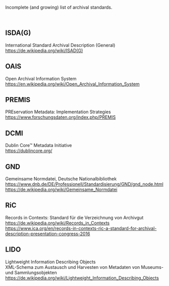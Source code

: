 Incomplete (and growing) list of archival standards.

&nbsp;

## ISDA(G)
International Standard Archival Description (General)  
https://de.wikipedia.org/wiki/ISAD(G)

## OAIS
Open Archival Information System  
https://en.wikipedia.org/wiki/Open_Archival_Information_System

## PREMIS
PREservation Metadata: Implementation Strategies  
https://www.forschungsdaten.org/index.php/PREMIS

## DCMI
Dublin Core™ Metadata Initiative  
https://dublincore.org/

## GND
Gemeinsame Normdatei, Deutsche Nationalbibliothek  
https://www.dnb.de/DE/Professionell/Standardisierung/GND/gnd_node.html  
https://de.wikipedia.org/wiki/Gemeinsame_Normdatei

## RiC
Records in Contexts: Standard für die Verzeichnung von Archivgut  
https://de.wikipedia.org/wiki/Records_in_Contexts  
https://www.ica.org/en/records-in-contexts-ric-a-standard-for-archival-description-presentation-congress-2016

## LIDO
Lightweight Information Describing Objects  
XML-Schema zum Austausch und Harvesten von Metadaten von Museums- und Sammlungsobjekten  
https://de.wikipedia.org/wiki/Lightweight_Information_Describing_Objects